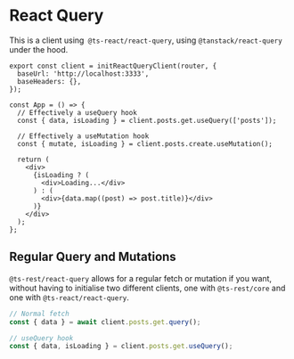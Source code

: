 # React Query

This is a client using` @ts-react/react-query`, using `@tanstack/react-query` under the hood.

```tsx
export const client = initReactQueryClient(router, {
  baseUrl: 'http://localhost:3333',
  baseHeaders: {},
});

const App = () => {
  // Effectively a useQuery hook
  const { data, isLoading } = client.posts.get.useQuery(['posts']);

  // Effectively a useMutation hook
  const { mutate, isLoading } = client.posts.create.useMutation();

  return (
    <div>
      {isLoading ? (
        <div>Loading...</div>
      ) : (
        <div>{data.map((post) => post.title)}</div>
      )}
    </div>
  );
};
```

## Regular Query and Mutations

`@ts-rest/react-query` allows for a regular fetch or mutation if you want, without having to initialise two different clients, one with `@ts-rest/core` and one with `@ts-react/react-query`.

```typescript
// Normal fetch
const { data } = await client.posts.get.query();

// useQuery hook
const { data, isLoading } = client.posts.get.useQuery();
```
